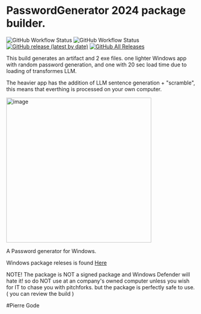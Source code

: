 # PasswordGenerator 2024 package builder.

![GitHub Workflow Status](https://github.com/PierreGode/PasswordGenerator/actions/workflows/exefile.yml/badge.svg) ![GitHub Workflow Status](https://github.com/PierreGode/PasswordGenerator/actions/workflows/bandit.yml/badge.svg) [![GitHub release (latest by date)](https://img.shields.io/github/v/release/PierreGode/PasswordGenerator)](https://github.com/PierreGode/PasswordGenerator/releases) [![GitHub All Releases](https://img.shields.io/github/downloads/PierreGode/PasswordGenerator/total)](https://github.com/PierreGode/PasswordGenerator/releases)



This build generates an artifact and 2 exe files.
one lighter Windows app with random password generation, and one with 20 sec load time due to loading of transformes LLM.
<p>
The heavier app has the addition of LLM sentence generation + "scramble", this means that everthing is processed on your own computer.

<p>
  <img width="384" alt="image" src="https://github.com/PierreGode/PasswordGenerator/assets/8579922/20fa8633-7b94-44d5-98f5-461bfcfa12c1">

A Password generator for Windows.

Windows package releses is found [Here](https://github.com/PierreGode/PasswordGenerator/releases)

<p>
NOTE! The package is NOT a signed package and Windows Defender will hate it! so do NOT use at an company's owned computer unless you wish for IT to chase you with pitchforks. 
but the package is perfectly safe to use. ( you can review the build  )
<p>
#Pierre Gode

